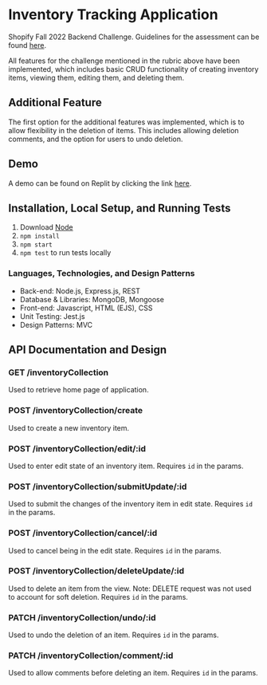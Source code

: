 # Inventory Tracking Application
Shopify Fall 2022 Backend Challenge. Guidelines for the assessment can be found [here](https://docs.google.com/document/d/1PoxpoaJymXmFB3iCMhGL6js-ibht7GO_DkCF2elCySU/edit).

All features for the challenge mentioned in the rubric above have been implemented, which includes basic CRUD functionality of creating inventory items, viewing them, editing them, and deleting them.

## Additional Feature
The first option for the additional features was implemented, which is to allow flexibility in the deletion of items. This includes allowing deletion comments, and the option for users to undo deletion.

## Demo
A demo can be found on Replit by clicking the link [here](https://replit.com/@JohnChung4/Inventory-Tracking-Application#.replit).

## Installation, Local Setup, and Running Tests
1. Download [Node](https://nodejs.org/en/download/)
2. ```npm install```
3. ```npm start```
4. ```npm test``` to run tests locally

### Languages, Technologies, and Design Patterns
- Back-end: Node.js, Express.js, REST
- Database & Libraries: MongoDB, Mongoose
- Front-end: Javascript, HTML (EJS), CSS
- Unit Testing: Jest.js
- Design Patterns: MVC

## API Documentation and Design

### GET /inventoryCollection
Used to retrieve home page of application.

### POST /inventoryCollection/create
Used to create a new inventory item.

### POST /inventoryCollection/edit/:id
Used to enter edit state of an inventory item. Requires ```id``` in the params.

### POST /inventoryCollection/submitUpdate/:id
Used to submit the changes of the inventory item in edit state. Requires ```id``` in the params.

### POST /inventoryCollection/cancel/:id
Used to cancel being in the edit state. Requires ```id``` in the params.

### POST /inventoryCollection/deleteUpdate/:id
Used to delete an item from the view. Note: DELETE request was not used to account for soft deletion. 
Requires ```id``` in the params.

### PATCH /inventoryCollection/undo/:id
Used to undo the deletion of an item. Requires ```id``` in the params.

### PATCH /inventoryCollection/comment/:id
Used to allow comments before deleting an item. Requires ```id``` in the params.
